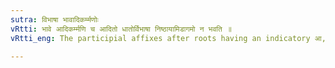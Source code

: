 ```yaml
---
sutra: विभाषा भावादिकर्म्मणोः
vRtti: भावे आदिकर्म्मणि च आदितो धातोर्विभाषा निष्ठायामिडागमो न भवति ॥
vRtti_eng: The participial affixes after roots having an indicatory आ, may optionally take the augment इट्, when the affixes have an Impersonal sense, or denote the beginning of an action.

---
```

